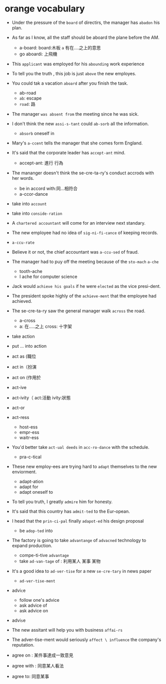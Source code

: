 # orange vocabulary
- Under the pressure of the `board` of directirs, the manager has `abadon` his plan.
- As far as I know, all the staff should be aboard the plane before the AM.
    - a-board: board:木板 `a` 有在....之上的意思
    - go aboardi: 上飛機
- This `applicant` was employed for his `abounding` work experience
- To tell you the truth , this job is just `above` the new employes.
- You could tak a vacation `aboard` after you finish the task.
    - ab-road
    - `ab`: escape
    - `road`: 路
- The manager `was absent from` the meeting since he was sick.
- I don't think the new `assi-s-tant` could `ab-sorb` all the information.
    - `absorb` oneself in
- Mary's `a-ccent` tells the manager that she  comes form England.
- It's said that the corporate leader has `accept-ant` mind.
    - accept-ant: 進行 行為
- The mananger doesn't think the se-cre-ta-ry's conduct accrods with her words.
    - be in accord with:同...相符合
    - a-ccor-dance

- take into `account`
- take into `conside-ration`

- A `chartered accountant` will come for an interview next standary.
- The new employee had no idea of `sig-ni-fi-cance` of keeping  records.

- `a-ccu-rate`

- Believe it or not, the chief accountant was `a-ccu-sed` of fraud.

- The manager had to puy off the meeting because of the `sto-mach` `a-che`
    - tooth-ache
    - I ache for computer science

- Jack would `achieve his goals` if he were `elected` as the vice presi-dent.

- The president spoke highly of the `achieve-ment` that the employee had achieved.

- The se-cre-ta-ry saw the general manager walk `across` the road.
    - a-cross
    - a: 在.....之上 cross: 十字架

- take action
- put ... into action

- act as (職位
- act in（扮演
- act on (作用於
- act-ive
- act-ivity（ act:活動  ivity:狀態
- act-or
- act-ress
    - host-ess
    - empr-ess
    - waitr-ess

- You'd better take `act-ual deeds` in `acc-ro-dance` with the schedule.
    - pra-c-tical

- These new employ-ees are trying hard to `adapt` themselves to the new enviorment.
    - adapt-ation
    - adapt for
    - adapt oneself to

- To tell you truth, I greatly `admire` him for honesty.
- It's said that this country has `admit-ted` to the Eur-opean.
- I head that the `prin-ci-pal` finally `adapot-ed` his design proposal
    - be `adop-ted` into
- The factory is going to take `advantange` of `advacned` technology to expand production.
   - compe-ti-tive `advantage`
   - take `ad-van-tage` of : 利用某人 某事 某物

- It's  a good idea to `ad-ver-tise` for a new `se-cre-tary` in news paper
    - `ad-ver-tise-ment`

- advi`c`e
    - follow one's advice
    - ask advice of
    - ask advice on

- advi`s`e

- The new assitant will help you with business `affai-rs`
- The adver-tise-ment would seriously `affect \ influence` the company's reputation.

- agree on : 某件事達成一致意見
- agree with : 同意某人看法
- agree to: 同意某事

